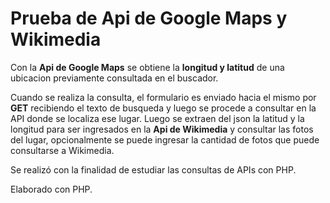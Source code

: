 Prueba de Api de Google Maps y Wikimedia
======
Con la **Api de Google Maps** se obtiene la **longitud y latitud** de una ubicacion previamente consultada en el buscador.

Cuando se realiza la consulta, el formulario es enviado hacia el mismo por **GET** recibiendo el texto de busqueda y luego se procede a consultar en la API donde se localiza ese lugar.
Luego se extraen del json la latitud  y la longitud para  ser ingresados en la **Api de Wikimedia** y consultar las fotos del lugar, opcionalmente se puede ingresar la cantidad de fotos que puede consultarse a Wikimedia.

Se realizó con la finalidad de estudiar las consultas de APIs con PHP.

Elaborado con PHP.
